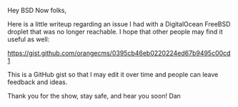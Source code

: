 Hey BSD Now folks,

Here is a little writeup regarding an issue I had with a DigitalOcean FreeBSD droplet
that was no longer reachable. I hope that other people may find it useful as well:

https://gist.github.com/orangecms/0395cb46eb0220224ed67b9495c00cd1

This is a GitHub gist so that I may edit it over time and people can leave feedback and ideas.

Thank you for the show, stay safe, and hear you soon!
Dan
